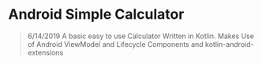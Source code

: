 # Android Simple Calculator
> 6/14/2019
> A basic easy to use Calculator Written in Kotlin.
> Makes Use of Android ViewModel and Lifecycle Components and kotlin-android-extensions
